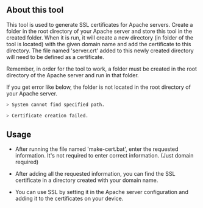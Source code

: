 ## About this tool

This tool is used to generate SSL certificates for Apache servers. Create a folder in the root directory of your Apache server and store this tool in the created folder. When it is run, it will create a new directory (in folder of the tool is located) with the given domain name and add the certificate to this directory. The file named 'server.crt' added to this newly created directory will need to be defined as a certificate.

Remember, in order for the tool to work, a folder must be created in the root directory of the Apache server and run in that folder.

If you get error like below, the folder is not located in the root directory of your Apache server.

```bash
> System cannot find specified path.

> Certificate creation failed.
```

## Usage

- After running the file named 'make-cert.bat', enter the requested information. It's not required to enter correct information. (Just domain required)

- After adding all the requested information, you can find the SSL certificate in a directory created with your domain name.

- You can use SSL by setting it in the Apache server configuration and adding it to the certificates on your device.
